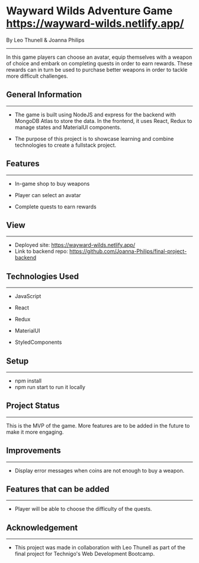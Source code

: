Wayward Wilds Adventure Game
https://wayward-wilds.netlify.app/
============================

By Leo Thunell & Joanna Philips

* * *

In this game players can choose an avatar, equip themselves with a weapon of choice and embark on completing quests in order to earn rewards. These rewards can in turn be used to purchase better weapons in order to tackle more difficult challenges.

General Information
-------------------

* * *

*   The game is built using NodeJS and express for the backend with MongoDB Atlas to store the data. In the frontend, it uses React, Redux to manage states and MaterialUI components.

*   The purpose of this project is to showcase learning and combine technologies to create a fullstack project.

Features
--------

* * *

*   In-game shop to buy weapons

*   Player can select an avatar

*   Complete quests to earn rewards

View
-----

* * *

*   Deployed site: https://wayward-wilds.netlify.app/ 
*   Link to backend repo: https://github.com/Joanna-Philips/final-project-backend

Technologies Used
-----------------

* * *

*   JavaScript

*   React

*   Redux

*   MaterialUI

*   StyledComponents

Setup
-----

* * *

*   npm install 
*   npm run start to run it locally

Project Status
--------------

* * *

This is the MVP of the game. More features are to be added in the future to make it more engaging.

Improvements
------------

* * *

*   Display error messages when coins are not enough to buy a weapon.

Features that can be added
--------------------------

* * *

*   Player will be able to choose the difficulty of the quests.

Acknowledgement
---------------

* * *

*   This project was made in collaboration with Leo Thunell as part of the final project for Technigo's Web Development Bootcamp.
